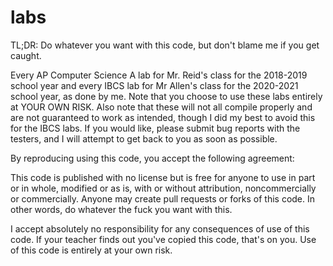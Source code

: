 # labs

TL;DR: Do whatever you want with this code, but don't blame me if you get caught.

Every AP Computer Science A lab for Mr. Reid's class for the 2018-2019 school year and every IBCS lab for Mr Allen's class for the 2020-2021 school year, as done by me. Note that you choose to use these labs entirely at YOUR OWN RISK. Also note that these will not all compile properly and are not guaranteed to work as intended, though I did my best to avoid this for the IBCS labs. If you would like, please submit bug reports with the testers, and I will attempt to get back to you as soon as possible.

By reproducing using this code, you accept the following agreement:

This code is published with no license but is free for anyone to use in part or in whole, modified or as is, with or without attribution, noncommercially or commercially. Anyone may create pull requests or forks of this code. In other words, do whatever the fuck you want with this.

I accept absolutely no responsibility for any consequences of use of this code. If your teacher finds out you've copied this code, that's on you. Use of this code is entirely at your own risk. 
